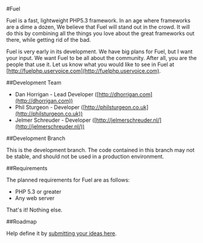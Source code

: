 #Fuel

Fuel is a fast, lightweight PHP5.3 framework.  In an age where frameworks are a dime a dozen, We believe that Fuel will stand out in the crowd.  It will do this by combining all the things you love about the great frameworks out there, while getting rid of the bad.

Fuel is very early in its development.  We have big plans for Fuel, but I want your input.  We want Fuel to be all about the community.  After all, you are the people that use it.  Let us know what you would like to see in Fuel at [http://fuelphp.uservoice.com](http://fuelphp.uservoice.com).

##Development Team

* Dan Horrigan - Lead Developer ([http://dhorrigan.com](http://dhorrigan.com))
* Phil Sturgeon - Developer ([http://philsturgeon.co.uk](http://philsturgeon.co.uk))
* Jelmer Schreuder - Developer ([http://jelmerschreuder.nl/](http://jelmerschreuder.nl/))

##Development Branch

This is the development branch.  The code contained in this branch may not be stable, and should not be used in a production environment.

##Requirements

The planned requirements for Fuel are as follows:

* PHP 5.3 or greater
* Any web server

That's it! Nothing else.

##Roadmap

Help define it by [submitting your ideas here](http://community.fuelphp.com/fuelphp).